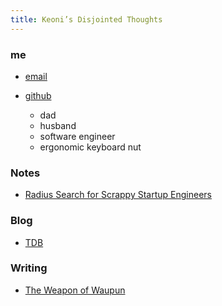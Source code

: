 ```yaml
---
title: Keoni’s Disjointed Thoughts
---
```



### me
- [email](mailto:keoni_garner@yahoo.com)
- [github](https://github.com/ObiWanKeoni)


	- dad
	- husband
	- software engineer
	- ergonomic keyboard nut

### Notes
- [Radius Search for Scrappy Startup Engineers]()

### Blog
 - [TDB](https://m.youtube.com/watch?v=gAGVAVxUgkc)

### Writing
- [The Weapon of Waupun](writing/The%20Weapon%20of%20Waupun)